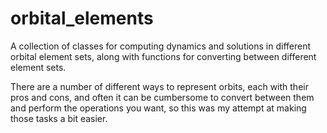 # orbital_elements
A collection of classes for computing dynamics and solutions in different orbital element sets, along with functions for converting between different element sets.


There are a number of different ways to represent orbits, each with their pros and cons, and often it can be cumbersome to convert between them and perform the operations you want, so this was my attempt at making those tasks a bit easier.
